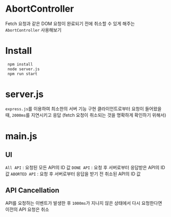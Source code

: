 # AbortController

Fetch 요청과 같은 DOM 요청이 완료되기 전에 취소할 수 있게 해주는 `AbortController` 사용해보기

# Install
 ```bash
  npm install
  node server.js
  npm run start
 ```

# server.js

`express.js`를 이용하여 최소한의 서버 기능 구현
클라이언트로부터 요청이 들어왔을 때, `2000ms`를 지연시키고 응답 (fetch 요청이 취소되는 것을 명확하게 확인하기 위해서)

# main.js

## UI
`All API` : 요청된 모든 API의 ID 값
`DONE API` : 요청 후 서버로부터 응답받은 API의 ID 값
`ABORTED API` : 요청 후 서버로부터 응답을 받기 전 취소된 API의 ID 값

## API Cancellation
API를 요청하는 이벤트가 발생한 후 `1000ms`가 지나지 않은 상태에서 다시 요청한다면 이전의 API 요청은 취소